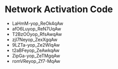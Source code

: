 # Network Activation Code
* LaHmM-yop_ReOk4qAw
* afO6Luyop_ReN7UqAw
* T2BzOOyop_RfsAwqAw
* zjI7Neyop_ZexXgqAw
* 9LZTa-yop_Ze2WIqAw
* t2aBFeyop_ZeAwkqAw
* ZipGa-yop_ZeTMgqAw
* romVReyop_Zf7-MqAw